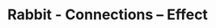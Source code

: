 ---
title: Rabbit - Connections – Effect
builder: true
type: coming-soon

# Content section
sections:
  - headerSection
  - countdownSection
  - servicesSection
  - subscribeSection
  - teamSection
  - contactSection
  - mapSection

# Background effect
connectionsEffect: 
  enable: true
  color: "#feea00"
  color2: "#a9df85"
  color3: "#5dc0ad"
  color4: "#ff9a00"
  color5: "#fa3f20"
  backgroundColor: "#111111"
  strokeStyle: "#3f47ff"
  lineWidth: 0.45

---